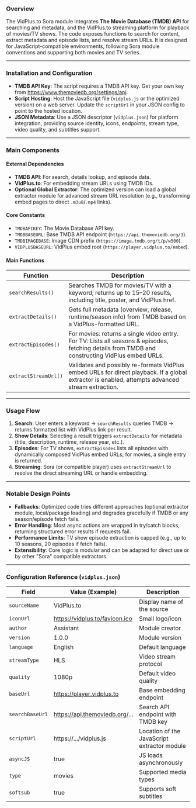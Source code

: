 ### Overview

The VidPlus.to Sora module integrates **The Movie Database (TMDB) API** for searching and metadata, and the VidPlus.to streaming platform for playback of movies/TV shows. The code exposes functions to search for content, extract metadata and episode lists, and resolve stream URLs. It is designed for JavaScript-compatible environments, following Sora module conventions and supporting both movies and TV series.

---

### Installation and Configuration

- **TMDB API Key**: The script requires a TMDB API key. Get your own key from https://www.themoviedb.org/settings/api.
- **Script Hosting**: Host the JavaScript file (`vidplus.js` or the optimized version) on a web server. Update the `scriptUrl` in your JSON config to point to the hosted location.
- **JSON Metadata**: Use a JSON descriptor (`vidplus.json`) for platform integration, providing source identity, icons, endpoints, stream type, video quality, and subtitles support.

---

### Main Components

#### External Dependencies

- **TMDB API**: For search, details lookup, and episode data.
- **VidPlus.to**: For embedding stream URLs using TMDB IDs.
- **Optional Global Extractor**: The optimized version can load a global extractor module for advanced stream URL resolution (e.g., transforming embed pages to direct `.m3u8`/`.mp4` links).

#### Core Constants

- `TMDBAPIKEY`: The Movie Database API key.
- `TMDBBASEURL`: Base TMDB API endpoint (`https://api.themoviedb.org/3`).
- `TMDBIMAGEBASE`: Image CDN prefix (`https://image.tmdb.org/t/p/w500`).
- `VIDPLUSBASEURL`: VidPlus embed root (`https://player.vidplus.to/embed`).

#### Main Functions

| Function             | Description                                                                                                               |
|----------------------|---------------------------------------------------------------------------------------------------------------------------|
| `searchResults()`    | Searches TMDB for movies/TV with a keyword; returns up to 15–20 results, including title, poster, and VidPlus href.      |
| `extractDetails()`   | Gets full metadata (overview, release, runtime/season info) from TMDB based on a VidPlus-formatted URL.                   |
| `extractEpisodes()`  | For movies: returns a single video entry. For TV: Lists all seasons & episodes, fetching details from TMDB and constructing VidPlus embed URLs. |
| `extractStreamUrl()` | Validates and possibly re-formats VidPlus embed URLs for direct playback. If a global extractor is enabled, attempts advanced stream extraction. |

---

### Usage Flow

1. **Search**: User enters a keyword → `searchResults` queries TMDB → returns formatted list with VidPlus link per result.
2. **Show Details**: Selecting a result triggers `extractDetails` for metadata (title, description, runtime, release year, etc.).
3. **Episodes**: For TV shows, `extractEpisodes` lists all episodes with dynamically composed VidPlus embed URLs; for movies, a single entry is returned.
4. **Streaming**: Sora (or compatible player) uses `extractStreamUrl` to resolve the direct streaming URL or handle embedding.

---

### Notable Design Points

- **Fallbacks**: Optimized code tries different approaches (optional extractor module, local/package loading) and degrades gracefully if TMDB or any season/episode fetch fails.
- **Error Handling**: Most async actions are wrapped in try/catch blocks, returning structured error results if requests fail.
- **Performance Limits**: TV show episode extraction is capped (e.g., up to 10 seasons, 20 episodes if fetch fails).
- **Extensibility**: Core logic is modular and can be adapted for direct use or by other "Sora" compatible extractors.

---

### Configuration Reference (`vidplus.json`)

| Field            | Value (Example)                                 | Description                                                  |
|------------------|-------------------------------------------------|--------------------------------------------------------------|
| `sourceName`     | VidPlus.to                                      | Display name of the source                                   |
| `iconUrl`        | https://vidplus.to/favicon.ico                  | Small logo/icon                                              |
| `author`         | Assistant                                       | Module creator                                               |
| `version`        | 1.0.0                                           | Module version                                               |
| `language`       | English                                         | Default language                                             |
| `streamType`     | HLS                                             | Video stream protocol                                        |
| `quality`        | 1080p                                           | Default video quality                                        |
| `baseUrl`        | https://player.vidplus.to                       | Base embedding endpoint                                      |
| `searchBaseUrl`  | https://api.themoviedb.org/...                  | Search API endpoint with TMDB key                            |
| `scriptUrl`      | https://.../vidplus.js                          | Location of the JavaScript extractor module                  |
| `asyncJS`        | true                                            | JS loads asynchronously                                      |
| `type`           | movies                                          | Supported media types                                        |
| `softsub`        | true                                            | Supports soft subtitles                                      |
